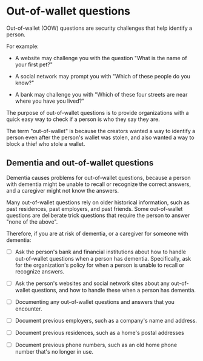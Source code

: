 # Out-of-wallet questions

Out-of-wallet (OOW) questions are security challenges that help identify a person. 

For example:

* A website may challenge you with the question "What is the name of your first pet?"

* A social network may prompt you with "Which of these people do you know?"

* A bank may challenge you with "Which of these four streets are near where you have you lived?"

The purpose of out-of-wallet questions is to provide organizations with a quick easy way to check if a person is who they say they are. 

The term "out-of-wallet" is because the creators wanted a way to identify a person even after the person's wallet was stolen, and also wanted a way to block a thief who stole a wallet.


## Dementia and out-of-wallet questions

Dementia causes problems for out-of-wallet questions, because a person with dementia might be unable to recall or recognize the correct answers, and a caregiver might not know the answers. 

Many out-of-wallet questions rely on older historical information, such as past residences, past employers, and past friends. Some out-of-wallet questions are deliberate trick questions that require the person to answer "none of the above".

Therefore, if you are at risk of dementia, or a caregiver for someone with dementia:

- [ ] Ask the person's bank and financial institutions about how to handle out-of-wallet questions when a person has dementia. Specifically, ask for the organization's policy for when a person is unable to recall or recognize answers.

- [ ] Ask the person's websites and social network sites about any out-of-wallet questions, and how to handle these when a person has dementia. 
     
- [ ] Documenting any out-of-wallet questions and answers that you encounter.

- [ ] Document previous employers, such as a company's name and address.

- [ ] Document previous residences, such as a home's postal addresses

- [ ] Document previous phone numbers, such as an old home phone number that's no longer in use.
